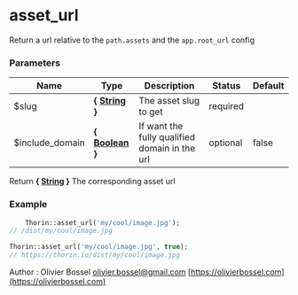 # asset_url

Return a url relative to the `path.assets` and the `app.root_url` config



### Parameters
Name  |  Type  |  Description  |  Status  |  Default
------------  |  ------------  |  ------------  |  ------------  |  ------------
$slug  |  **{ [String](http://php.net/manual/en/language.types.string.php) }**  |  The asset slug to get  |  required  |
$include_domain  |  **{ [Boolean](http://php.net/manual/en/language.types.boolean.php) }**  |  If want the fully qualified domain in the url  |  optional  |  false

Return **{ [String](http://php.net/manual/en/language.types.string.php) }** The corresponding asset url

### Example
```php
	Thorin::asset_url('my/cool/image.jpg');
// /dist/my/cool/image.jpg

Thorin::asset_url('my/cool/image.jpg', true);
// https://thorin.io/dist/my/cool/image.jpg
```
Author : Olivier Bossel [olivier.bossel@gmail.com](mailto:olivier.bossel@gmail.com) [https://olivierbossel.com](https://olivierbossel.com)